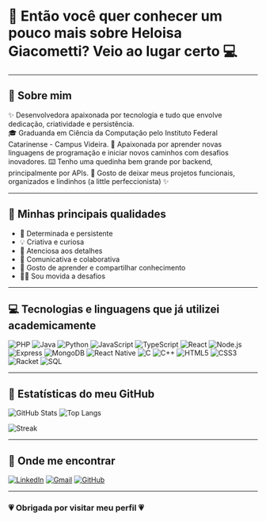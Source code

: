 # 🌸 Então você quer conhecer um pouco mais sobre Heloisa Giacometti? Veio ao lugar certo 💻

---

## 💌 Sobre mim

✨ Desenvolvedora apaixonada por tecnologia e tudo que envolve dedicação, criatividade e persistência.  
🎓 Graduanda em Ciência da Computação pelo Instituto Federal Catarinense - Campus Videira.
🌷 Apaixonada por aprender novas linguagens de programação e iniciar novos caminhos com desafios inovadores.
⌨️ Tenho uma quedinha bem grande por backend, principalmente por APIs.
💖 Gosto de deixar meus projetos funcionais, organizados e lindinhos (a little perfeccionista) ✨

---

## 🌸 Minhas principais qualidades

- 💪 Determinada e persistente
- 💡 Criativa e curiosa
- 🎀 Atenciosa aos detalhes
- 🌟 Comunicativa e colaborativa
- 🩷 Gosto de aprender e compartilhar conhecimento
- 👩‍🎓 Sou movida a desafios
---

## 💻 Tecnologias e linguagens que já utilizei academicamente

![PHP](https://img.shields.io/badge/PHP-ffd2da?style=for-the-badge&logo=php&logoColor=FF7FC9)
![Java](https://img.shields.io/badge/Java-FF7FC9?style=for-the-badge&logo=openjdk&logoColor=white)
![Python](https://img.shields.io/badge/Python-ffd2da?style=for-the-badge&logo=python&logoColor=FF7FC9)
![JavaScript](https://img.shields.io/badge/JavaScript-FF7FC9?style=for-the-badge&logo=javascript&logoColor=white)
![TypeScript](https://img.shields.io/badge/TypeScript-ffd2da?style=for-the-badge&logo=typescript&logoColor=FF7FC9)
![React](https://img.shields.io/badge/React-FF7FC9?style=for-the-badge&logo=react&logoColor=white)
![Node.js](https://img.shields.io/badge/Node.js-ffd2da?style=for-the-badge&logo=nodedotjs&logoColor=FF7FC9)
![Express](https://img.shields.io/badge/Express-FF7FC9?style=for-the-badge&logo=express&logoColor=white)
![MongoDB](https://img.shields.io/badge/MongoDB-ffd2da?style=for-the-badge&logo=mongodb&logoColor=FF7FC9)
![React Native](https://img.shields.io/badge/React_Native-FF7FC9?style=for-the-badge&logo=react&logoColor=white)
![C](https://img.shields.io/badge/C-ffd2da?style=for-the-badge&logo=c&logoColor=FF7FC9)
![C++](https://img.shields.io/badge/C%2B%2B-FF7FC9?style=for-the-badge&logo=c%2B%2B&logoColor=white)
![HTML5](https://img.shields.io/badge/HTML5-ffd2da?style=for-the-badge&logo=html5&logoColor=FF7FC9)
![CSS3](https://img.shields.io/badge/CSS3-FF7FC9?style=for-the-badge&logo=css3&logoColor=white)
![Racket](https://img.shields.io/badge/Racket-ffd2da?style=for-the-badge&logo=racket&logoColor=FF7FC9)
![SQL](https://img.shields.io/badge/SQL-FF7FC9?style=for-the-badge&logo=postgresql&logoColor=white)

---

## 💖 Estatísticas do meu GitHub

![GitHub Stats](https://github-readme-stats.vercel.app/api?username=heloziza&show_icons=true&theme=rose_pine&title_color=ff69b4&icon_color=ff69b4&text_color=4A4A4A&bg_color=ffd2da)
![Top Langs](https://github-readme-stats.vercel.app/api/top-langs/?username=heloziza&layout=compact&theme=rose_pine&title_color=ff69b4&text_color=000&bg_color=ffd2da)

![Streak](https://streak-stats.demolab.com?user=heloziza&theme=pink&border=ff69b4&ring=ff69b4&fire=ffb6c1&currStreakLabel=ff69b4)

---

## 💌 Onde me encontrar


[![LinkedIn](https://img.shields.io/badge/LinkedIn-FF7FC9?style=for-the-badge&logo=linkedin&logoColor=white)](https://www.linkedin.com/in/heloisa-giacometti/)
[![Gmail](https://img.shields.io/badge/Gmail-ffd2da?style=for-the-badge&logo=gmail&logoColor=FF7FC9)](mailto:helogiacometti@gmail.com)
[![GitHub](https://img.shields.io/badge/GitHub-FF7FC9?style=for-the-badge&logo=github&logoColor=white)](https://github.com/heloziza)


---

### 💗 Obrigada por visitar meu perfil 💗